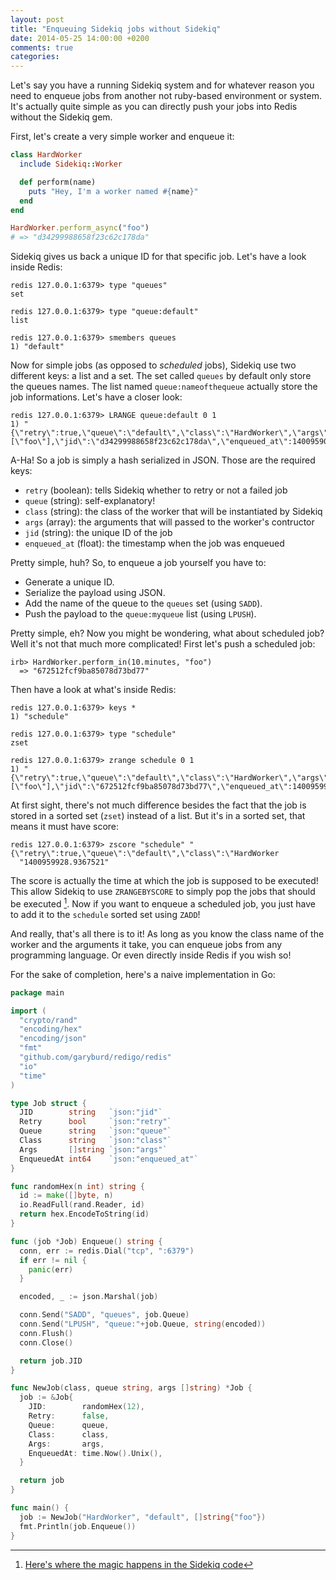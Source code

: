 ```yaml
---
layout: post
title: "Enqueuing Sidekiq jobs without Sidekiq"
date: 2014-05-25 14:00:00 +0200
comments: true
categories:
---
```


Let's say you have a running Sidekiq system and for whatever reason you need to enqueue
jobs from another not ruby-based environment or system. It's actually quite simple as you
can directly push your jobs into Redis without the Sidekiq gem.

First, let's create a very simple worker and enqueue it:

``` ruby
class HardWorker
  include Sidekiq::Worker

  def perform(name)
    puts "Hey, I'm a worker named #{name}"
  end
end

HardWorker.perform_async("foo")
# => "d34299988658f23c62c178da"
```

Sidekiq gives us back a unique ID for that specific job. Let's have a look inside Redis:

```
redis 127.0.0.1:6379> type "queues"
set

redis 127.0.0.1:6379> type "queue:default"
list

redis 127.0.0.1:6379> smembers queues
1) "default"
```

Now for simple jobs (as opposed to *scheduled* jobs), Sidekiq use two different keys: a list and a set. The set called `queues` by default only store the queues names. The list named `queue:nameofthequeue` actually store the job informations.  Let's have a closer look:

```
redis 127.0.0.1:6379> LRANGE queue:default 0 1
1) "{\"retry\":true,\"queue\":\"default\",\"class\":\"HardWorker\",\"args\":[\"foo\"],\"jid\":\"d34299988658f23c62c178da\",\"enqueued_at\":1400959039.450082}"
```

A-Ha! So a job is simply a hash serialized in JSON. Those are the required keys:

* `retry` (boolean): tells Sidekiq whether to retry or not a failed job
* `queue` (string): self-explanatory!
* `class` (string): the class of the worker that will be instantiated by Sidekiq
* `args` (array): the arguments that will passed to the worker's contructor
* `jid` (string): the unique ID of the job
* `enqueued_at` (float): the timestamp when the job was enqueued

Pretty simple, huh? So, to enqueue a job yourself you have to:

* Generate a unique ID.
* Serialize the payload using JSON.
* Add the name of the queue to the `queues` set (using `SADD`).
* Push the payload to the `queue:myqueue` list (using `LPUSH`).

Pretty simple, eh? Now you might be wondering, what about scheduled job? Well it's not that much more complicated! First let's push a scheduled job:

```
irb> HardWorker.perform_in(10.minutes, "foo")
  => "672512fcf9ba85078d73bd77"
```

Then have a look at what's inside Redis:

```
redis 127.0.0.1:6379> keys *
1) "schedule"

redis 127.0.0.1:6379> type "schedule"
zset

redis 127.0.0.1:6379> zrange schedule 0 1
1) "{\"retry\":true,\"queue\":\"default\",\"class\":\"HardWorker\",\"args\":[\"foo\"],\"jid\":\"672512fcf9ba85078d73bd77\",\"enqueued_at\":1400959918.936842}"
```

At first sight, there's not much difference besides the fact that the job is stored in a sorted set (`zset`) instead of a list. But it's in a sorted set, that means it must have score:

```
redis 127.0.0.1:6379> zscore "schedule" "{\"retry\":true,\"queue\":\"default\",\"class\":\"HardWorker
  "1400959928.9367521"
```

The score is actually the time at which the job is supposed to be executed! This allow Sidekiq to use `ZRANGEBYSCORE` to simply pop the jobs that should be executed [^1]. Now if you want to enqueue a scheduled job, you just have to add it to the `schedule` sorted set using `ZADD`!

[^1]: [Here's where the magic happens in the Sidekiq code](https://github.com/mperham/sidekiq/blob/master/lib/sidekiq/scheduled.rb#L35)

And really, that's all there is to it! As long as you know the class name of the worker and the arguments it take, you can enqueue jobs from any programming language. Or even directly inside Redis if you wish so!

For the sake of completion, here's a naive implementation in Go:

``` go Enqueue a Sidekiq job in Go https://gist.github.com/DuoSRX/8f3290d3d93e0054fe35 Gist
package main

import (
  "crypto/rand"
  "encoding/hex"
  "encoding/json"
  "fmt"
  "github.com/garyburd/redigo/redis"
  "io"
  "time"
)

type Job struct {
  JID        string   `json:"jid"`
  Retry      bool     `json:"retry"`
  Queue      string   `json:"queue"`
  Class      string   `json:"class"`
  Args       []string `json:"args"`
  EnqueuedAt int64    `json:"enqueued_at"`
}

func randomHex(n int) string {
  id := make([]byte, n)
  io.ReadFull(rand.Reader, id)
  return hex.EncodeToString(id)
}

func (job *Job) Enqueue() string {
  conn, err := redis.Dial("tcp", ":6379")
  if err != nil {
    panic(err)
  }

  encoded, _ := json.Marshal(job)

  conn.Send("SADD", "queues", job.Queue)
  conn.Send("LPUSH", "queue:"+job.Queue, string(encoded))
  conn.Flush()
  conn.Close()

  return job.JID
}

func NewJob(class, queue string, args []string) *Job {
  job := &Job{
    JID:        randomHex(12),
    Retry:      false,
    Queue:      queue,
    Class:      class,
    Args:       args,
    EnqueuedAt: time.Now().Unix(),
  }

  return job
}

func main() {
  job := NewJob("HardWorker", "default", []string{"foo"})
  fmt.Println(job.Enqueue())
}

```
